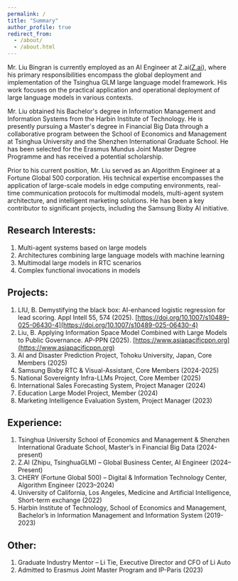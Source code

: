 ```yaml
---
permalink: /
title: "Summary"
author_profile: true
redirect_from: 
  - /about/
  - /about.html
---
```


Mr. Liu Bingran is currently employed as an AI Engineer at Z.ai([Z.ai](https://z.ai)), where his primary responsibilities encompass the global deployment and implementation of the Tsinghua GLM large language model framework. His work focuses on the practical application and operational deployment of large language models in various contexts.

Mr. Liu obtained his Bachelor's degree in Information Management and Information Systems from the Harbin Institute of Technology. He is presently pursuing a Master's degree in Financial Big Data through a collaborative program between the School of Economics and Management at Tsinghua University and the Shenzhen International Graduate School. He has been selected for the Erasmus Mundus Joint Master Degree Programme and has received a potential scholarship.

Prior to his current position, Mr. Liu served as an Algorithm Engineer at a Fortune Global 500 corporation. His technical expertise encompasses the application of large-scale models in edge computing environments, real-time communication protocols for multimodal models, multi-agent system architecture, and intelligent marketing solutions. He has been a key contributor to significant projects, including the Samsung Bixby AI initiative.

Research Interests:
------
1. Multi-agent systems based on large models
1. Architectures combining large language models with machine learning
1. Multimodal large models in RTC scenarios
1. Complex functional invocations in models

Projects:
------
1. LIU, B. Demystifying the black box: AI-enhanced logistic regression for lead scoring. Appl Intell 55, 574 (2025). [https://doi.org/10.1007/s10489-025-06430-4](https://doi.org/10.1007/s10489-025-06430-4)
1. Liu, B. Applying Information Space Model Combined with Large Models to Public Governance. AP-PPN (2025). [https://www.asiapacificppn.org](https://www.asiapacificppn.org)
1. AI and Disaster Prediction Project, Tohoku University, Japan, Core Members (2025)
1. Samsung Bixby RTC & Visual-Assistant, Core Members (2024-2025)
1. National Sovereignty Infra-LLMs Project, Core Member (2025)
1. International Sales Forecasting System, Project Manager (2024)
1. Education Large Model Project, Member (2024)
1. Marketing Intelligence Evaluation System, Project Manager (2023)

Experience:
------
1. Tsinghua University School of Economics and Management & Shenzhen International Graduate School, Master’s in Financial Big Data (2024-present)
1. Z.AI (Zhipu, TsinghuaGLM) – Global Business Center, AI Engineer (2024–Present)
2. CHERY (Fortune Global 500) – Digital & Information Technology Center, Algorithm Engineer (2023–2024)
3. University of California, Los Angeles, Medicine and Artificial Intelligence, Short-term exchange (2022)
1. Harbin Institute of Technology, School of Economics and Management, Bachelor’s in Information Management and Information System (2019-2023)

Other:
------
1. Graduate Industry Mentor – Li Tie, Executive Director and CFO of Li Auto 
1. Admitted to Erasmus Joint Master Program and IP-Paris (2023)
